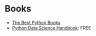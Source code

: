 # Books
* [The Best Python Books](https://realpython.com/best-python-books/)
* [Python Data Science Handbook](https://github.com/jakevdp/PythonDataScienceHandbook): FREE
